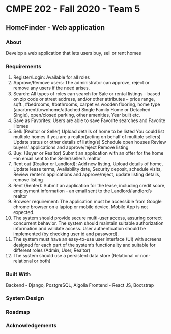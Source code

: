 # CMPE 202 - Fall 2020 - Team 5

## HomeFinder - Web application

### About

Develop a web application that lets users buy, sell or rent homes

### Requirements

1. Register/Login: Available for all roles
2. Approve/Remove users: The administrator can approve, reject or remove any users if the
need arises.
3. Search: All types of roles can search for Sale or rental listings - based on zip code or street
address, and/or other attributes – price range, sqft., #bedrooms, #bathrooms, carpet vs
wooden flooring, home type (apartment/townhome/attached Single Family Home or Detached
Single), open/closed parking, other amenities, Year built etc.
4. Save as Favorites: Users are able to save Favorite searches and Favorite Homes
5. Sell: (Realtor or Seller)
Upload details of home to be listed
You could list multiple homes if you are a realtor(acting on behalf of multiple sellers)
Update status or other details of listing(s)
Schedule open houses
Review buyers’ applications and approve/reject
Remove listing
6. Buy: (Buyer or Realtor)
Submit an application with an offer for the home –an email sent to the Seller/seller’s realtor
7. Rent out (Realtor or Landlord): Add new listing, Upload details of home, Update lease terms,
Availability date, Security deposit, schedule visits, Review renter’s applications and
approve/reject, update listing details, remove listing
8. Rent (Renter): Submit an application for the lease, including credit score, employment
information - an email sent to the Landlord/landlord’s realtor
9. Browser requirement: The application must be accessible from Google chrome browser on a
laptop or mobile device. Mobile App is not expected.
10. The system should provide secure multi-user access, assuring correct concurrent behavior.
The system should maintain suitable authorization information and validate access. User
authentication should be implemented (by checking user id and password).
11. The system must have an easy-to-use user interface (UI) with screens designed for each part
of the system’s functionality and suitable for different roles (Admin, User, Realtor)
12. The system should use a persistent data store (Relational or non-relational or both)

### Built With

Backend - Django, PostgreSQL, Algolia
Frontend - React JS, Bootstrap

### System Design

### Roadmap

### Acknowledgements
